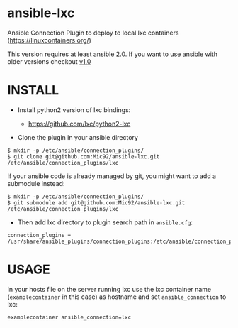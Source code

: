 ansible-lxc
===========

Ansible Connection Plugin to deploy to local lxc containers (https://linuxcontainers.org/)

This version requires at least ansible 2.0.
If you want to use ansible with older versions checkout [v1.0](https://github.com/Mic92/ansible-lxc/tree/v1.0)

INSTALL
=======

* Install python2 version of lxc bindings:

   - https://github.com/lxc/python2-lxc

* Clone the plugin in your ansible directory

```
$ mkdir -p /etc/ansible/connection_plugins/
$ git clone git@github.com:Mic92/ansible-lxc.git /etc/ansible/connection_plugins/lxc
```

If your ansible code is already managed by git, you might want to add a submodule instead:

```
$ mkdir -p /etc/ansible/connection_plugins/
$ git submodule add git@github.com:Mic92/ansible-lxc.git /etc/ansible/connection_plugins/lxc
```

* Then add lxc directory to plugin search path in `ansible.cfg`:

```
connection_plugins = /usr/share/ansible_plugins/connection_plugins:/etc/ansible/connection_plugins/lxc
```

USAGE
=====

In your hosts file on the server running lxc use the lxc container name (`examplecontainer` in this case) as hostname and set `ansible_connection` to lxc:

    examplecontainer ansible_connection=lxc
